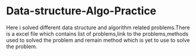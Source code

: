 # Data-structure-Algo-Practice
Here i solved different data structure and algorithm related problems.There is a excel file which contains list of problems,link to the problems,methods used to solved the problem and remain method which is yet to use to solve the problem.
